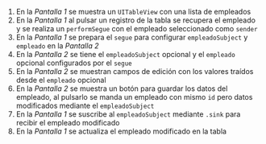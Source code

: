 1. En la *Pantalla 1* se muestra un `UITableView` con una lista de empleados
2. En la *Pantalla 1* al pulsar un registro de la tabla se recupera el empleado y se realiza un `performSegue` con el empleado seleccionado como `sender`
3. En la *Pantalla 1* se prepara el `segue` para configurar `empleadoSubject` y `empleado` en la *Pantalla 2*
4. En la *Pantalla 2* se tiene el `empleadoSubject` opcional y el `empleado` opcional configurados por el `segue`
5. En la *Pantalla 2* se muestran campos de edición con los valores traídos desde el `empleado` opcional
6. En la *Pantalla 2* se muestra un botón para guardar los datos del empleado, al pulsarlo se manda un empleado con mismo `id` pero datos modificados mediante el `empleadoSubject`
7. En la *Pantalla 1* se suscribe al `empleadoSubject` mediante `.sink` para recibir el empleado modificado
8. En la *Pantalla 1* se actualiza el empleado modificado en la tabla